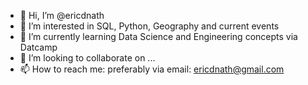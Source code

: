 - 👋 Hi, I’m @ericdnath
- 👀 I’m interested in SQL, Python, Geography and current events
- 🌱 I’m currently learning Data Science and Engineering concepts via Datcamp
- 💞️ I’m looking to collaborate on ...
- 📫 How to reach me: preferably via email: ericdnath@gmail.com

<!---
ericdnath/ericdnath is a ✨ special ✨ repository because its `README.md` (this file) appears on your GitHub profile.
You can click the Preview link to take a look at your changes.
--->
